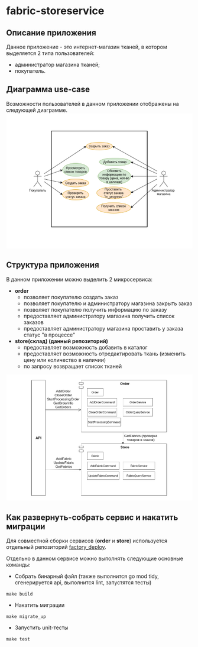 # fabric-storeservice

## Описание приложения
Данное приложение - это интернет-магазин тканей, в котором выделяется 2 типа пользователей:
* администратор магазина тканей;
* покупатель.

## Диаграмма use-case
Возможности пользователей в данном приложении отображены на следующей диаграмме.
![Use-case diagram](/diagrams/use_case.png)

## Структура приложения
В данном приложении можно выделить 2 микросервиса:
* **order**
    - позволяет покупателю создать заказ
    - позволяет покупателю и администратору магазина закрыть заказ
    - позволяет покупателю получить информацию по заказу
    - предоставляет администратору магазина получить список заказов
    - предоставляет администратору магазина проставить у заказа статус "в процессе"
* **store(склад) (данный репозиторий)**
    - предоставляет возможность добавить в каталог
    - предоставляет возможность отредактировать ткань (изменить цену или количество в наличии)
    - по запросу возвращает список тканей

![Component diagram](/diagrams/component_diagram.png)

## Как развернуть-собрать сервис и накатить миграции
Для совместной сборки сервисов (**order** и **store**) используется отдельный репозиторий [factory_deploy](https://github.com/luchininaanna/fabric-deploy).

Отдельно в данном сервисе можно выполнять следующие основные команды:
* Собрать бинарный файл (также выполнится go mod tidy, сгенерируется api, выполнится lint, запустятся тесты)
```
make build
```
* Накатить миграции
```
make migrate_up
```
* Запустить unit-тесты
```
make test
```